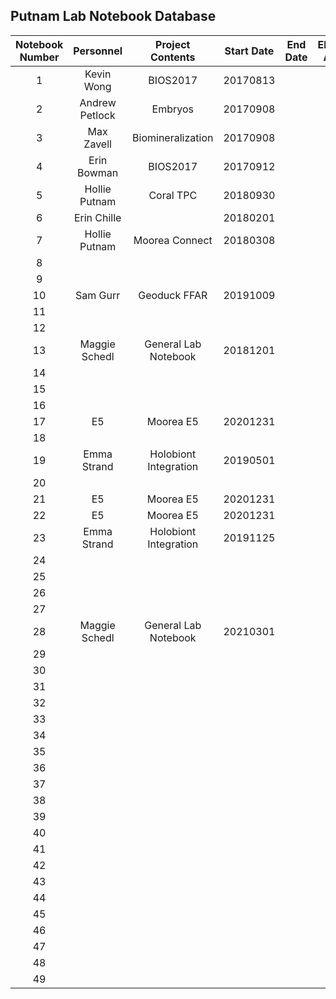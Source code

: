 ## Putnam Lab Notebook Database

| Notebook Number |  Personnel    |  Project Contents | Start Date | End Date | Electronic Archive |
|:---------------:|:-------------:|:-----------------:|:----------:|:--------:|:------------------:|
|        1        | Kevin Wong    |      BIOS2017     |  20170813  |          |                    |
|        2        | Andrew Petlock|       Embryos     |  20170908  |          |                    |
|        3        | Max Zavell    | Biomineralization |  20170908  |          |                    |
|        4        | Erin Bowman   |      BIOS2017     |  20170912  |          |                    |
|        5        | Hollie Putnam |   Coral TPC       |  20180930  |          |                    |
|        6        | Erin Chille   |                   | 20180201   |          |                    |
|        7        | Hollie Putnam |  Moorea Connect   |  20180308  |          |                    |
|        8        |               |                   |            |          |                    |
|        9        |               |                   |            |          |                    |
|        10       |  Sam Gurr     |  Geoduck FFAR     |  20191009  |          |                    |
|        11       |               |                   |            |          |                    |
|        12       |               |                   |            |          |                    |
|        13       | Maggie Schedl |General Lab Notebook|20181201   |          |                    |
|        14       |               |                   |            |          |                    |
|        15       |               |                   |            |          |                    |
|        16       |               |                   |            |          |                    |
|        17       |       E5      |  Moorea E5        | 20201231   |          |                    |
|        18       |               |                   |            |          |                    |
|        19       | Emma Strand | Holobiont Integration | 20190501  |          |                    |
|        20       |               |                   |            |          |                    |
|        21       |       E5      |  Moorea E5        | 20201231   |          |                    |
|        22       |       E5      |  Moorea E5        | 20201231   |          |                    |
|        23       | Emma Strand | Holobiont Integration | 20191125 |          |                    |
|        24       |               |                   |            |          |                    |
|        25       |               |                   |            |          |                    |
|        26       |               |                   |            |          |                    |
|        27       |               |                   |            |          |                    |
|        28       |    Maggie Schedl|General Lab Notebook| 20210301|          |                    |
|        29       |               |                   |            |          |                    |
|        30       |               |                   |            |          |                    |
|        31       |               |                   |            |          |                    |
|        32       |               |                   |            |          |                    |
|        33       |               |                   |            |          |                    |
|        34       |               |                   |            |          |                    |
|        35       |               |                   |            |          |                    |
|        36       |               |                   |            |          |                    |
|        37       |               |                   |            |          |                    |
|        38       |               |                   |            |          |                    |
|        39       |               |                   |            |          |                    |
|        40       |               |                   |            |          |                    |
|        41       |               |                   |            |          |                    |
|        42       |               |                   |            |          |                    |
|        43       |               |                   |            |          |                    |
|        44       |               |                   |            |          |                    |
|        45       |               |                   |            |          |                    |
|        46       |               |                   |            |          |                    |
|        47       |               |                   |            |          |                    |
|        48       |               |                   |            |          |                    |
|        49       |               |                   |            |          |                    |
